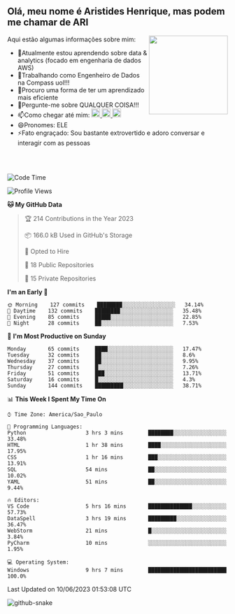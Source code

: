 ## Olá, meu nome é Aristides Henrique, mas podem me chamar de ARI

<div >
Aqui estão algumas informações sobre mim:<img align="right" height="180em" src="https://user-images.githubusercontent.com/97318481/177042589-45d62122-82a9-4a32-b3a7-87b322825b2f.png">
</div>

- 🌱Atualmente estou aprendendo sobre data & analytics (focado em engenharia de dados AWS)
- 👯Trabalhando como Engenheiro de Dados na Compass uol!!!
- 🤔Procuro uma forma de ter um aprendizado mais eficiente
- 💬Pergunte-me sobre QUALQUER COISA!!!
- 📫Como chegar até mim:
  <a href="https://www.instagram.com/aryhenry/" target="_blank">
  <img src="https://img.shields.io/badge/-Instagram-%23E4405F?style=for-the-badge&logo=instagram&logoColor=black" height="20px">
  </a>
  <a href="https://www.linkedin.com/in/aristides-henrique/" target="_blank">
  <img src="https://img.shields.io/badge/-LinkedIn-%230077B5?style=for-the-badge&logo=linkedin&logoColor=black" height="20px">
  </a> 
  <a href="mailto:arihenriqueuna@gmail.com">
  <img src="https://img.shields.io/badge/-Gmail-%23333?style=for-the-badge&logo=gmail&logoColor=white" height="20px">
  </a>
- 😄Pronomes: ELE
- ⚡Fato engraçado: Sou bastante extrovertido e adoro conversar e interagir com as pessoas
<br/>
<br/>


<!--START_SECTION:waka-->
![Code Time](http://img.shields.io/badge/Code%20Time-793%20hrs%2046%20mins-blue)

![Profile Views](http://img.shields.io/badge/Profile%20Views-13-blue)

**🐱 My GitHub Data** 

> 🏆 214 Contributions in the Year 2023
 > 
> 📦 166.0 kB Used in GitHub's Storage 
 > 
> 💼 Opted to Hire
 > 
> 📜 18 Public Repositories 
 > 
> 🔑 15 Private Repositories  
 > 
**I'm an Early 🐤** 

```text
🌞 Morning    127 commits    ████████░░░░░░░░░░░░░░░░░   34.14% 
🌇 Daytime    132 commits    ████████░░░░░░░░░░░░░░░░░   35.48% 
🌃 Evening    85 commits     █████░░░░░░░░░░░░░░░░░░░░   22.85% 
🌙 Night      28 commits     ██░░░░░░░░░░░░░░░░░░░░░░░   7.53%

```
📅 **I'm Most Productive on Sunday** 

```text
Monday       65 commits     ████░░░░░░░░░░░░░░░░░░░░░   17.47% 
Tuesday      32 commits     ██░░░░░░░░░░░░░░░░░░░░░░░   8.6% 
Wednesday    37 commits     ██░░░░░░░░░░░░░░░░░░░░░░░   9.95% 
Thursday     27 commits     █░░░░░░░░░░░░░░░░░░░░░░░░   7.26% 
Friday       51 commits     ███░░░░░░░░░░░░░░░░░░░░░░   13.71% 
Saturday     16 commits     █░░░░░░░░░░░░░░░░░░░░░░░░   4.3% 
Sunday       144 commits    █████████░░░░░░░░░░░░░░░░   38.71%

```


📊 **This Week I Spent My Time On** 

```text
⌚︎ Time Zone: America/Sao_Paulo

💬 Programming Languages: 
Python                   3 hrs 3 mins        ████████░░░░░░░░░░░░░░░░░   33.48% 
HTML                     1 hr 38 mins        ████░░░░░░░░░░░░░░░░░░░░░   17.95% 
CSS                      1 hr 16 mins        ███░░░░░░░░░░░░░░░░░░░░░░   13.91% 
SQL                      54 mins             ██░░░░░░░░░░░░░░░░░░░░░░░   10.02% 
YAML                     51 mins             ██░░░░░░░░░░░░░░░░░░░░░░░   9.44%

🔥 Editors: 
VS Code                  5 hrs 16 mins       ██████████████░░░░░░░░░░░   57.73% 
DataSpell                3 hrs 19 mins       █████████░░░░░░░░░░░░░░░░   36.47% 
WebStorm                 21 mins             █░░░░░░░░░░░░░░░░░░░░░░░░   3.84% 
PyCharm                  10 mins             ░░░░░░░░░░░░░░░░░░░░░░░░░   1.95%

💻 Operating System: 
Windows                  9 hrs 7 mins        █████████████████████████   100.0%

```


 Last Updated on 10/06/2023 01:53:08 UTC
<!--END_SECTION:waka-->

<img alt="github-snake" src="https://github.com/AriHenrique/AriHenrique/blob/output/github-contribution-grid-snake-dark.svg" />

